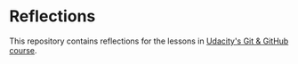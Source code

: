 # Reflections

This repository contains reflections for the lessons in [Udacity's Git & GitHub course](https://www.udacity.com/course/how-to-use-git-and-github--ud775).
